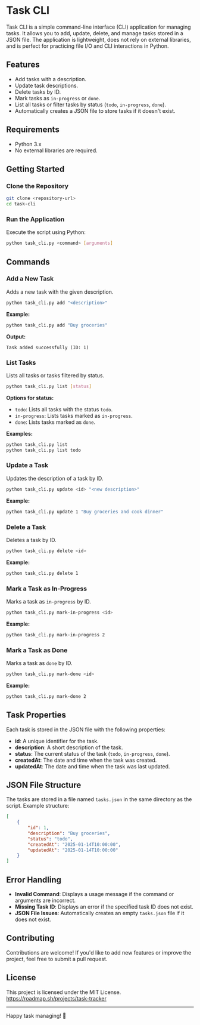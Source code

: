 # Task CLI

Task CLI is a simple command-line interface (CLI) application for managing tasks. It allows you to add, update, delete, and manage tasks stored in a JSON file. The application is lightweight, does not rely on external libraries, and is perfect for practicing file I/O and CLI interactions in Python.

## Features
- Add tasks with a description.
- Update task descriptions.
- Delete tasks by ID.
- Mark tasks as `in-progress` or `done`.
- List all tasks or filter tasks by status (`todo`, `in-progress`, `done`).
- Automatically creates a JSON file to store tasks if it doesn't exist.

## Requirements
- Python 3.x
- No external libraries are required.

## Getting Started

### Clone the Repository
```bash
git clone <repository-url>
cd task-cli
```

### Run the Application
Execute the script using Python:
```bash
python task_cli.py <command> [arguments]
```

## Commands

### Add a New Task
Adds a new task with the given description.
```bash
python task_cli.py add "<description>"
```
**Example:**
```bash
python task_cli.py add "Buy groceries"
```
**Output:**
```
Task added successfully (ID: 1)
```

### List Tasks
Lists all tasks or tasks filtered by status.
```bash
python task_cli.py list [status]
```
**Options for status:**
- `todo`: Lists all tasks with the status `todo`.
- `in-progress`: Lists tasks marked as `in-progress`.
- `done`: Lists tasks marked as `done`.

**Examples:**
```bash
python task_cli.py list
python task_cli.py list todo
```

### Update a Task
Updates the description of a task by ID.
```bash
python task_cli.py update <id> "<new description>"
```
**Example:**
```bash
python task_cli.py update 1 "Buy groceries and cook dinner"
```

### Delete a Task
Deletes a task by ID.
```bash
python task_cli.py delete <id>
```
**Example:**
```bash
python task_cli.py delete 1
```

### Mark a Task as In-Progress
Marks a task as `in-progress` by ID.
```bash
python task_cli.py mark-in-progress <id>
```
**Example:**
```bash
python task_cli.py mark-in-progress 2
```

### Mark a Task as Done
Marks a task as `done` by ID.
```bash
python task_cli.py mark-done <id>
```
**Example:**
```bash
python task_cli.py mark-done 2
```

## Task Properties
Each task is stored in the JSON file with the following properties:
- **id**: A unique identifier for the task.
- **description**: A short description of the task.
- **status**: The current status of the task (`todo`, `in-progress`, `done`).
- **createdAt**: The date and time when the task was created.
- **updatedAt**: The date and time when the task was last updated.

## JSON File Structure
The tasks are stored in a file named `tasks.json` in the same directory as the script. Example structure:
```json
[
    {
        "id": 1,
        "description": "Buy groceries",
        "status": "todo",
        "createdAt": "2025-01-14T10:00:00",
        "updatedAt": "2025-01-14T10:00:00"
    }
]
```

## Error Handling
- **Invalid Command**: Displays a usage message if the command or arguments are incorrect.
- **Missing Task ID**: Displays an error if the specified task ID does not exist.
- **JSON File Issues**: Automatically creates an empty `tasks.json` file if it does not exist.

## Contributing
Contributions are welcome! If you'd like to add new features or improve the project, feel free to submit a pull request.

## License
This project is licensed under the MIT License.
https://roadmap.sh/projects/task-tracker

---

Happy task managing! 🚀

